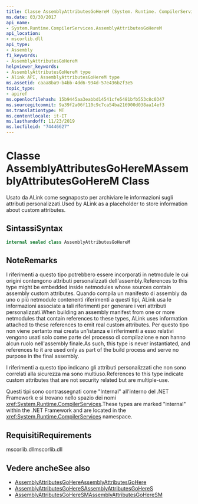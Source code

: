 ```yaml
---
title: Classe AssemblyAttributesGoHereM (System. Runtime. CompilerServices)
ms.date: 03/30/2017
api_name:
- System.Runtime.CompilerServices.AssemblyAttributesGoHereM
api_location:
- mscorlib.dll
api_type:
- Assembly
f1_keywords:
- AssemblyAttributesGoHereM
helpviewer_keywords:
- AssemblyAttributesGoHereM type
- Alink API, AssemblyAttributesGoHereM type
ms.assetid: caaa8ba9-b4bb-4dd6-934d-57e436b2f3e5
topic_type:
- apiref
ms.openlocfilehash: 15b9445aa3eabbd14541cfe5481bfb553c8c0347
ms.sourcegitcommit: 9a39f2a06f110c9c7ca54ba216900d038aa14ef3
ms.translationtype: MT
ms.contentlocale: it-IT
ms.lasthandoff: 11/23/2019
ms.locfileid: "74446627"
---
```

# <a name="assemblyattributesgoherem-class"></a><span data-ttu-id="5c345-102">Classe AssemblyAttributesGoHereM</span><span class="sxs-lookup"><span data-stu-id="5c345-102">AssemblyAttributesGoHereM Class</span></span>

<span data-ttu-id="5c345-103">Usato da ALink come segnaposto per archiviare le informazioni sugli attributi personalizzati.</span><span class="sxs-lookup"><span data-stu-id="5c345-103">Used by ALink as a placeholder to store information about custom attributes.</span></span>

## <a name="syntax"></a><span data-ttu-id="5c345-104">Sintassi</span><span class="sxs-lookup"><span data-stu-id="5c345-104">Syntax</span></span>

```csharp
internal sealed class AssemblyAttributesGoHereM
```

## <a name="remarks"></a><span data-ttu-id="5c345-105">Note</span><span class="sxs-lookup"><span data-stu-id="5c345-105">Remarks</span></span>

<span data-ttu-id="5c345-106">I riferimenti a questo tipo potrebbero essere incorporati in netmodule le cui origini contengono attributi personalizzati dell'assembly.</span><span class="sxs-lookup"><span data-stu-id="5c345-106">References to this type might be embedded inside netmodules whose sources contain assembly custom attributes.</span></span> <span data-ttu-id="5c345-107">Quando compila un manifesto di assembly da uno o più netmodule contenenti riferimenti a questi tipi, ALink usa le informazioni associate a tali riferimenti per generare i veri attributi personalizzati.</span><span class="sxs-lookup"><span data-stu-id="5c345-107">When building an assembly manifest from one or more netmodules that contain references to these types, ALink uses information attached to these references to emit real custom attributes.</span></span> <span data-ttu-id="5c345-108">Per questo tipo non viene pertanto mai creata un'istanza e i riferimenti a esso relativi vengono usati solo come parte del processo di compilazione e non hanno alcun ruolo nell'assembly finale.</span><span class="sxs-lookup"><span data-stu-id="5c345-108">As such, this type is never instantiated, and references to it are used only as part of the build process and serve no purpose in the final assembly.</span></span>

<span data-ttu-id="5c345-109">I riferimenti a questo tipo indicano gli attributi personalizzati che non sono correlati alla sicurezza ma sono multiuso.</span><span class="sxs-lookup"><span data-stu-id="5c345-109">References to this type indicate custom attributes that are not security related but are multiple-use.</span></span>

<span data-ttu-id="5c345-110">Questi tipi sono contrassegnati come "Internal" all'interno del .NET Framework e si trovano nello spazio dei nomi <xref:System.Runtime.CompilerServices>.</span><span class="sxs-lookup"><span data-stu-id="5c345-110">These types are marked "internal" within the .NET Framework and are located in the <xref:System.Runtime.CompilerServices> namespace.</span></span>

## <a name="requirements"></a><span data-ttu-id="5c345-111">Requisiti</span><span class="sxs-lookup"><span data-stu-id="5c345-111">Requirements</span></span>

<span data-ttu-id="5c345-112">mscorlib.dll</span><span class="sxs-lookup"><span data-stu-id="5c345-112">mscorlib.dll</span></span>

## <a name="see-also"></a><span data-ttu-id="5c345-113">Vedere anche</span><span class="sxs-lookup"><span data-stu-id="5c345-113">See also</span></span>

- [<span data-ttu-id="5c345-114">AssemblyAttributesGoHere</span><span class="sxs-lookup"><span data-stu-id="5c345-114">AssemblyAttributesGoHere</span></span>](assemblyattributesgohere.md)
- [<span data-ttu-id="5c345-115">AssemblyAttributesGoHereS</span><span class="sxs-lookup"><span data-stu-id="5c345-115">AssemblyAttributesGoHereS</span></span>](assemblyattributesgoheres.md)
- [<span data-ttu-id="5c345-116">AssemblyAttributesGoHereSM</span><span class="sxs-lookup"><span data-stu-id="5c345-116">AssemblyAttributesGoHereSM</span></span>](assemblyattributesgoheresm.md)
